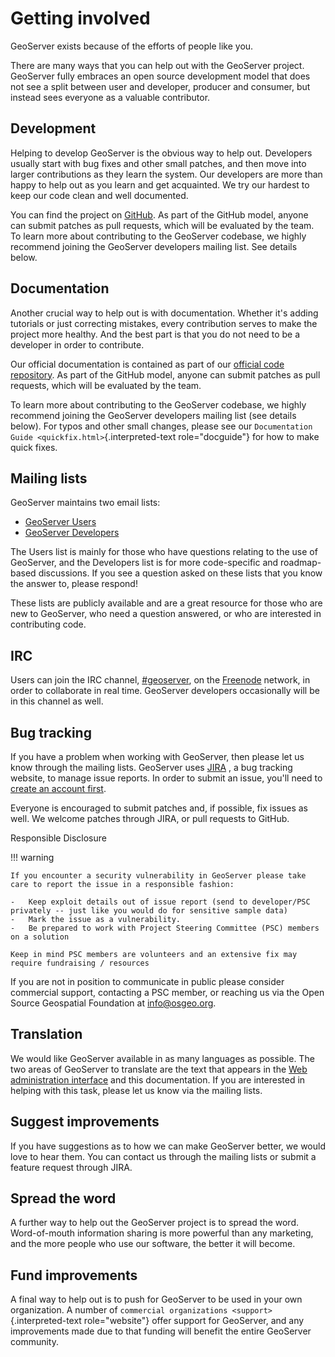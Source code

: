 # Getting involved

GeoServer exists because of the efforts of people like you.

There are many ways that you can help out with the GeoServer project. GeoServer fully embraces an open source development model that does not see a split between user and developer, producer and consumer, but instead sees everyone as a valuable contributor.

## Development

Helping to develop GeoServer is the obvious way to help out. Developers usually start with bug fixes and other small patches, and then move into larger contributions as they learn the system. Our developers are more than happy to help out as you learn and get acquainted. We try our hardest to keep our code clean and well documented.

You can find the project on [GitHub](https://www.github.com/geoserver/). As part of the GitHub model, anyone can submit patches as pull requests, which will be evaluated by the team. To learn more about contributing to the GeoServer codebase, we highly recommend joining the GeoServer developers mailing list. See details below.

## Documentation

Another crucial way to help out is with documentation. Whether it's adding tutorials or just correcting mistakes, every contribution serves to make the project more healthy. And the best part is that you do not need to be a developer in order to contribute.

Our official documentation is contained as part of our [official code repository](https://www.github.com/geoserver/). As part of the GitHub model, anyone can submit patches as pull requests, which will be evaluated by the team.

To learn more about contributing to the GeoServer codebase, we highly recommend joining the GeoServer developers mailing list (see details below). For typos and other small changes, please see our `Documentation Guide <quickfix.html>`{.interpreted-text role="docguide"} for how to make quick fixes.

## Mailing lists

GeoServer maintains two email lists:

-   [GeoServer Users](http://lists.sourceforge.net/lists/listinfo/geoserver-users)
-   [GeoServer Developers](http://lists.sourceforge.net/lists/listinfo/geoserver-devel)

The Users list is mainly for those who have questions relating to the use of GeoServer, and the Developers list is for more code-specific and roadmap-based discussions. If you see a question asked on these lists that you know the answer to, please respond!

These lists are publicly available and are a great resource for those who are new to GeoServer, who need a question answered, or who are interested in contributing code.

## IRC

Users can join the IRC channel, [#geoserver](irc://irc.freenode.net/geoserver), on the [Freenode](http://freenode.net) network, in order to collaborate in real time. GeoServer developers occasionally will be in this channel as well.

## Bug tracking

If you have a problem when working with GeoServer, then please let us know through the mailing lists. GeoServer uses [JIRA](https://osgeo-org.atlassian.net/projects/GEOS) , a bug tracking website, to manage issue reports. In order to submit an issue, you'll need to [create an account first](https://osgeo-org.atlassian.net/admin/users/sign-up).

Everyone is encouraged to submit patches and, if possible, fix issues as well. We welcome patches through JIRA, or pull requests to GitHub.

Responsible Disclosure

!!! warning

    If you encounter a security vulnerability in GeoServer please take care to report the issue in a responsible fashion:
    
    -   Keep exploit details out of issue report (send to developer/PSC privately -- just like you would do for sensitive sample data)
    -   Mark the issue as a vulnerability.
    -   Be prepared to work with Project Steering Committee (PSC) members on a solution
    
    Keep in mind PSC members are volunteers and an extensive fix may require fundraising / resources


If you are not in position to communicate in public please consider commercial support, contacting a PSC member, or reaching us via the Open Source Geospatial Foundation at <info@osgeo.org>.

## Translation

We would like GeoServer available in as many languages as possible. The two areas of GeoServer to translate are the text that appears in the [Web administration interface](../webadmin/index.md) and this documentation. If you are interested in helping with this task, please let us know via the mailing lists.

## Suggest improvements

If you have suggestions as to how we can make GeoServer better, we would love to hear them. You can contact us through the mailing lists or submit a feature request through JIRA.

## Spread the word

A further way to help out the GeoServer project is to spread the word. Word-of-mouth information sharing is more powerful than any marketing, and the more people who use our software, the better it will become.

## Fund improvements

A final way to help out is to push for GeoServer to be used in your own organization. A number of `commercial organizations <support>`{.interpreted-text role="website"} offer support for GeoServer, and any improvements made due to that funding will benefit the entire GeoServer community.
